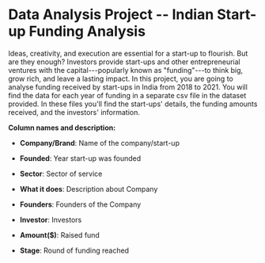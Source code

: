 # Data Analysis Project -- Indian Start-up Funding Analysis

Ideas, creativity, and execution are essential for a start-up to
flourish. But are they enough? Investors provide start-ups and other
entrepreneurial ventures with the capital---popularly known as
\"funding\"---to think big, grow rich, and leave a lasting impact. In
this project, you are going to analyse funding received by start-ups in
India from 2018 to 2021. You will find the data for each year of funding
in a separate csv file in the dataset provided. In these files you\'ll
find the start-ups' details, the funding amounts received, and the
investors\' information.

**Column names and description:**

- **Company/Brand**: Name of the company/start-up

- **Founded**: Year start-up was founded

- **Sector**: Sector of service

- **What it does**: Description about Company

- **Founders**: Founders of the Company

- **Investor**: Investors

- **Amount(\$)**: Raised fund

- **Stage**: Round of funding reached
